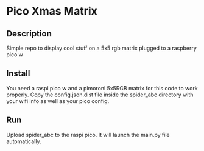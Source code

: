 # Pico Xmas Matrix

## Description
Simple repo to display cool stuff on a 5x5 rgb matrix plugged to a raspberry pico w

## Install 
You need a raspi pico w and a pimoroni 5x5RGB matrix for this code to work properly.
Copy the config.json.dist file inside the spider_abc directory with your wifi info as well as your pico config.

## Run 
Upload spider_abc to the raspi pico. It will launch the main.py file automatically.
